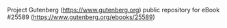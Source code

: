 Project Gutenberg (https://www.gutenberg.org) public repository for eBook #25589 (https://www.gutenberg.org/ebooks/25589)
